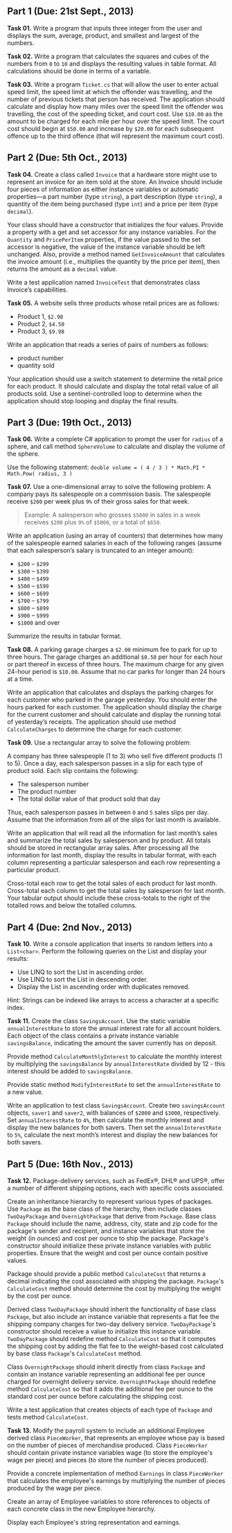 ## Part 1 (Due: 21st Sept., 2013)

**Task 01.** Write a program that inputs three integer from the user and displays the sum, average, product, and smallest and largest of the numbers.

**Task 02.** Write a program that calculates the squares and cubes of the numbers from `0` to `10` and displays the resulting values in table format. All calculations should be done in terms of a variable.

**Task 03.** Write a program `Ticket.cs` that will allow the user to enter actual speed limit, the speed limit at which the offender was travelling, and the number of previous tickets that person has received. The application should calculate and display how many miles over the speed limit the offender was travelling, the cost of the speeding ticket, and court cost. Use `$10.00` as the amount to be charged for each mile per hour over the speed limit. The court cost should begin at `$50.00` and increase by `$20.00` for each subsequent offence up to the third offence (that will represent the maximum court cost).

## Part 2 (Due: 5th Oct., 2013)

**Task 04.** Create a class called `Invoice` that a hardware store might use to represent an invoice for an item sold at the store. An Invoice should include four pieces of information as either instance variables or automatic properties—a part number (type `string`), a part description (type `string`), a quantity of the item being purchased (type `int`) and a price per item (type `decimal`).

Your class should have a constructor that initializes the four values. Provide a property with a get and set accessor for any instance variables. For the `Quantity` and `PricePerItem` properties, if the value passed to the set accessor is negative, the value of the instance variable should be left unchanged. Also, provide a method named `GetInvoiceAmount` that calculates the invoice amount (i.e., multiplies the quantity by the price per item), then returns the amount as a `decimal` value.

Write a test application named `InvoiceTest` that demonstrates class Invoice’s capabilities.

**Task 05.** A website sells three products whose retail prices are as follows:
  * Product 1, `$2.98`
  * Product 2, `$4.50`
  * Product 3, `$9.98`

Write an application that reads a series of pairs of numbers as follows:
  * product number
  * quantity sold

Your application should use a switch statement to determine the retail price for each product. It should calculate and display the total retail value of all products sold. Use a sentinel-controlled loop to determine when the application should stop looping and display the final results.

## Part 3 (Due: 19th Oct., 2013)

**Task 06.** Write a complete C# application to prompt the user for `radius` of a sphere, and call method `SphereVolume` to calculate and display the volume of the sphere.

Use the following statement: `double volume = ( 4 / 3 ) * Math.PI * Math.Pow( radius, 3 )`

**Task 07.** Use a one-dimensional array to solve the following problem: A company pays its salespeople on a commission basis. The salespeople receive `$200` per week plus `9%` of their gross sales for that week.
>Example: A salesperson who grosses `$5000` in sales in a week receives `$200` plus `9%` of `$5000`, or a total of `$650`.

Write an application (using an array of counters) that determines how many of the salespeople earned salaries in each of the following ranges (assume that each salesperson’s salary is truncated to an integer amount):
* `$200` – `$299`
* `$300` – `$399`
* `$400` – `$499`
* `$500` – `$599`
* `$600` – `$699`
* `$700` – `$799`
* `$800` – `$899`
* `$900` – `$999`
* `$1000` and over

Summarize the results in tabular format.

**Task 08.** A parking garage charges a `$2.00` minimum fee to park for up to three hours. The garage charges an additional `$0.50` per hour for each hour or part thereof in excess of three hours. The maximum charge for any given 24-hour period is `$10.00`. Assume that no car parks for longer than 24 hours at a time.

Write an application that calculates and displays the parking charges for each customer who parked in the garage yesterday. You should enter the hours parked for each customer. The application should display the charge for the current customer and should calculate and display the running total of yesterday’s receipts. The application should use method `CalculateCharges` to determine the charge for each customer.

**Task 09.** Use a rectangular array to solve the following problem:

A company has three salespeople (1 to 3) who sell five different products (1 to 5). Once a day, each salesperson passes in a slip for each type of product sold. Each slip contains the following:
* The salesperson number
* The product number
* The total dollar value of that product sold that day

Thus, each salesperson passes in between `0` and `5` sales slips per day. Assume that the information from all of the slips for last month is available.

Write an application that will read all the information for last month’s sales and summarize the total sales by salesperson and by product. All totals should be stored in rectangular array sales. After processing all the information for last month, display the results in tabular format, with each column representing a particular salesperson and each row representing a particular product.

Cross-total each row to get the total sales of each product for last month. Cross-total each column to get the total sales by salesperson for last month. Your tabular output should include these cross-totals to the right of the totalled rows and below the totalled columns.

## Part 4 (Due: 2nd Nov., 2013)

**Task 10.** Write a console application that inserts `30` random letters into a `List<char>`. Perform the following queries on the List and display your results:
* Use LINQ to sort the List in ascending order.
* Use LINQ to sort the List in descending order.
* Display the List in ascending order with duplicates removed.

Hint: Strings can be indexed like arrays to access a character at a specific index.

**Task 11.** Create the class `SavingsAccount`. Use the static variable `annualInterestRate` to store the annual interest rate for all account holders. Each object of the class contains a private instance variable `savingsBalance`, indicating the amount the saver currently has on deposit.

Provide method `CalculateMonthlyInterest` to calculate the monthly interest by multiplying the `savingsBalance` by `annualInterestRate` divided by 12 - this interest should be added to `savingsBalance`.

Provide static method `ModifyInterestRate` to set the `annualInterestRate` to a new value.

Write an application to test class `SavingsAccount`. Create two `savingsAccount` objects, `saver1` and `saver2`, with balances of `$2000` and `$3000`, respectively. Set `annualInterestRate` to `4%`, then calculate the monthly interest and display the new balances for both savers. Then set the `annualInterestRate` to `5%`, calculate the next month’s interest and display the new balances for both savers.

## Part 5 (Due: 16th Nov., 2013)

**Task 12.** Package-delivery services, such as FedEx®, DHL® and UPS®, offer a number of different shipping options, each with specific costs associated.

Create an inheritance hierarchy to represent various types of packages. Use `Package` as the base class of the hierarchy, then include classes `TwoDayPackage` and `OvernightPackage` that derive from `Package`. Base class `Package` should include the name, address, city, state and zip code for the package's sender and recipient, and instance variables that store the weight (in ounces) and cost per ounce to ship the package. Package's constructor should initialize these private instance variables with public properties. Ensure that the weight and cost per ounce contain positive values.

Package should provide a public method `CalculateCost` that returns a decimal indicating the cost associated with shipping the package. `Package`'s `CalculateCost` method should determine the cost by multiplying the weight by the cost per ounce.

Derived class `TwoDayPackage` should inherit the functionality of base class `Package`, but also include an instance variable that represents a flat fee the shipping company charges for two-day delivery service. `TwoDayPackage`'s constructor should receive a value to initialize this instance variable. `TwoDayPackage` should redefine method `CalculateCost` so that it computes the shipping cost by adding the flat fee to the weight-based cost calculated by base class `Package`'s `CalculateCost` method.

Class `OvernightPackage` should inherit directly from class `Package` and contain an instance variable representing an additional fee per ounce charged for overnight delivery service. `OvernightPackage` should redefine method `CalculateCost` so that it adds the additional fee per ounce to the standard cost per ounce before calculating the shipping cost.

Write a test application that creates objects of each type of `Package` and tests method `CalculateCost`.

**Task 13.** Modify the payroll system to include an additional Employee derived class `PieceWorker`, that represents an employee whose pay is based on the number of pieces of merchandise produced. Class `PieceWorker` should contain private instance variables wage (to store the employee's wage per piece) and pieces (to store the number of pieces produced).
 
Provide a concrete implementation of method `Earnings` in class `PieceWorker` that calculates the employee's earnings by multiplying the number of pieces produced by the wage per piece.
 
Create an array of Employee variables to store references to objects of each concrete class in the new Employee hierarchy.
 
Display each Employee's string representation and earnings.
